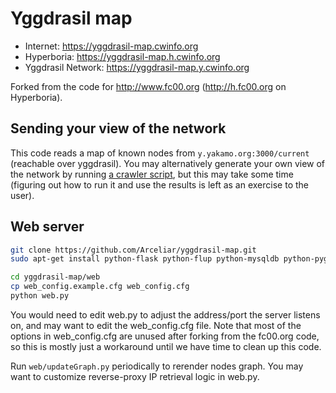# Yggdrasil map

  * Internet: https://yggdrasil-map.cwinfo.org
  * Hyperboria: https://yggdrasil-map.h.cwinfo.org
  * Yggdrasil Network: https://yggdrasil-map.y.cwinfo.org

Forked from the code for http://www.fc00.org (http://h.fc00.org on Hyperboria).

## Sending your view of the network

This code reads a map of known nodes from `y.yakamo.org:3000/current` (reachable over yggdrasil). You may alternatively generate your own view of the network by running [a crawler script](scripts/crawl-dht.py), but this may take some time (figuring out how to run it and use the results is left as an exercise to the user).

## Web server
```bash
git clone https://github.com/Arceliar/yggdrasil-map.git
sudo apt-get install python-flask python-flup python-mysqldb python-pygraphviz python-networkx

cd yggdrasil-map/web
cp web_config.example.cfg web_config.cfg
python web.py
```

You would need to edit web.py to adjust the address/port the server listens on, and may want to edit the web_config.cfg file. Note that most of the options in web_config.cfg are unused after forking from the fc00.org code, so this is mostly just a workaround until we have time to clean up this code.

Run `web/updateGraph.py` periodically to rerender nodes graph. You may want to customize reverse-proxy IP retrieval logic in web.py.

